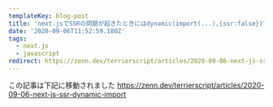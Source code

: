 ```yaml
---
templateKey: blog-post
title: 'next.jsでSSRの問題が起きたときにはdynamic(import(...),{ssr:false})でお手頃SSR回避出来る'
date: '2020-09-06T11:52:59.180Z'
tags:
  - next.js
  - javascript
redirect: https://zenn.dev/terrierscript/articles/2020-09-06-next-js-ssr-dynamic-import
---
```


この記事は下記に移動されました
https://zenn.dev/terrierscript/articles/2020-09-06-next-js-ssr-dynamic-import